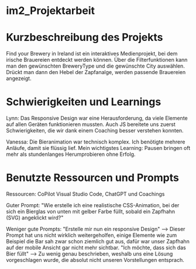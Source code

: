 # im2_Projektarbeit

# Kurzbeschreibung des Projekts

Find your Brewery in Ireland ist ein interaktives Medienprojekt, bei dem irische Brauereien entdeckt werden können. Über die Filterfunktionen kann man den gewünschten BreweryType und die gewünschte City auswählen. Drückt man dann den Hebel der Zapfanalge, werden passende Brauereien angezeigt. 

# Schwierigkeiten und Learnings

Lynn: Das Responsive Design war eine Herausforderung, da viele Elemente auf allen Geräten funktionieren mussten. Auch JS bereitete uns zuerst Schwierigkeiten, die wir dank einem Coaching besser verstehen konnten.

Vanessa: Die Bieranimation war technisch komplex. Ich benötigte mehrere Anläufe, damit sie flüssig lief. Mein wichtigstes Learning: Pausen bringen oft mehr als stundenlanges Herumprobieren ohne Erfolg.

# Benutzte Ressourcen und Prompts 

Ressourcen: CoPilot Visual Studio Code, ChatGPT und Coachings

Guter Prompt: "Wie erstelle ich eine realistische CSS-Animation, bei der sich ein Bierglas von unten mit gelber Farbe füllt, sobald ein Zapfhahn (SVG) angeklickt wird?"


Weniger gute Prompts: "Erstelle mir nun ein responsive Design" --> Dieser Prompt hat uns nicht wirklich weitergeholfen, einige Elemente wie zum Beispiel die Bar sah zwar schon ziemlich gut aus, dafür war unser Zapfhahn auf der mobile Ansicht gar nicht mehr sichtbar. 
"Ich möchte, dass sich das Bier füllt" --> Zu wenig genau beschrieben, weshalb uns eine Lösung vorgeschlagen wurde, die absolut nicht unseren Vorstellungen entsprach.